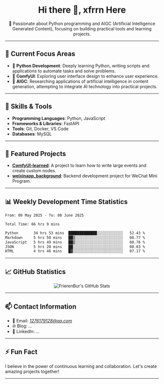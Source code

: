 <h1 align="center">Hi there 👋, xfrrn Here</h1>

<p align="center">
  🎯 Passionate about Python programming and AIGC (Artificial Intelligence Generated Content), focusing on building practical tools and learning projects.
</p>

---

## 🧠 Current Focus Areas

- 🐍 **Python Development**: Deeply learning Python, writing scripts and applications to automate tasks and solve problems.
- 🧩 **ComfyUI**: Exploring user interface design to enhance user experience.
- 🤖 **AIGC**: Researching applications of artificial intelligence in content generation, attempting to integrate AI technology into practical projects.

---

## 🔧 Skills & Tools

- **Programming Languages**: Python, JavaScript
- **Frameworks & Libraries**: FastAPI
- **Tools**: Git, Docker, VS Code
- **Databases**: MySQL

---

## 📂 Featured Projects

- [**ComfyUI-learned**](https://github.com/FrierenBur/ComfyUI-learned): A project to learn how to write large events and create custom nodes.
- [**weixinapp_background**](https://github.com/FrierenBur/weixinapp_background): Backend development project for WeChat Mini Program.

---

## 📊 Weekly Development Time Statistics
<!--START_SECTION:waka-->

```txt
From: 09 May 2025 - To: 08 June 2025

Total Time: 66 hrs 9 mins

Python       34 hrs 53 mins  █████████████░░░░░░░░░░░░   52.43 %
Markdown     5 hrs 50 mins   ██▒░░░░░░░░░░░░░░░░░░░░░░   08.77 %
JavaScript   5 hrs 49 mins   ██▒░░░░░░░░░░░░░░░░░░░░░░   08.76 %
JSON         5 hrs 20 mins   ██░░░░░░░░░░░░░░░░░░░░░░░   08.03 %
HTML         4 hrs 46 mins   █▓░░░░░░░░░░░░░░░░░░░░░░░   07.17 %
```

<!--END_SECTION:waka-->



---

## 📈 GitHub Statistics

<p align="center">
  <img src="https://github-readme-stats.vercel.app/api?username=FrierenBur&show_icons=true&theme=radical" alt="FrierenBur's GitHub Stats" />
</p>

---

## 📫 Contact Information

- 📧 Email: *1276179128@qq.com*
- 🌐 Blog: *...*
- 💼 LinkedIn: *...*

---

## ⚡ Fun Fact

I believe in the power of continuous learning and collaboration. Let's create amazing projects together!

---
